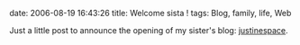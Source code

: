 date: 2006-08-19 16:43:26
title: Welcome sista !
tags: Blog, family, life, Web

Just a little post to announce the opening of my sister's blog: [justinespace](http://justinespace.coolcavemen.com).
